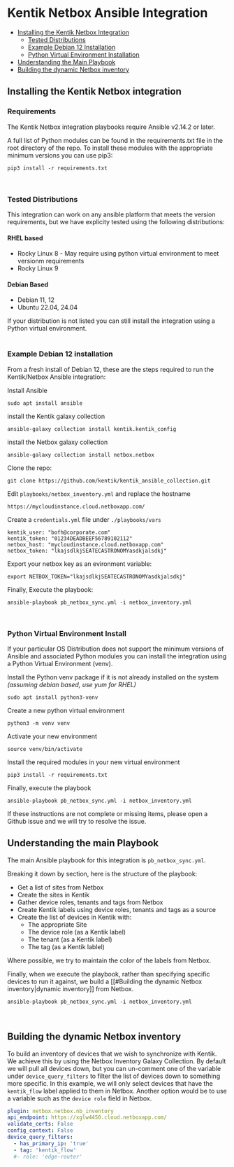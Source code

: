 

# Kentik Netbox Ansible Integration



- [Installing the Kentik Netbox Integration](#installing-the-kentik-netbox-integration)
	- [Tested Distributions](#tested-distributions)
	- [Example Debian 12 Installation](#example-debian-12-installation)
	- [Python Virtual Environment Installation](#python-virtual-environment-install)
- [Understanding the Main Playbook](#understanding-the-main-playbook)
- [Building the dynamic Netbox inventory](#building-the-dynamic-netbox-inventory)

## Installing the Kentik Netbox integration

### Requirements

The Kentik Netbox integration playbooks require Ansible v2.14.2 or later. 

A full list of Python modules can be found in the requirements.txt file in the root directory of the repo. To install these modules with the appropriate minimum versions you can use pip3:

````
pip3 install -r requirements.txt
````
<br/>

### Tested Distributions

This integration can work on any ansible platform that meets the version requirements, but we have explicity tested using the following distributions:

#### RHEL based
- Rocky Linux 8 - May require using python virtual environment to meet versionm requirements
- Rocky Linux 9 

#### Debian Based
- Debian 11, 12
- Ubuntu 22.04, 24.04

If your distribution is not listed you can still install the integration using a Python virtual environment.  
<br/>


### Example Debian 12 installation

From a fresh install of Debian 12, these are the steps required to run the Kentik/Netbox Ansible integration:

Install Ansible
```
sudo apt install ansible
```

install the Kentik galaxy collection
```
ansible-galaxy collection install kentik.kentik_config
```

install the Netbox galaxy collection
```
ansible-galaxy collection install netbox.netbox
```

Clone the repo:
```
git clone https://github.com/kentik/kentik_ansible_collection.git
```

Edit `playbooks/netbox_inventory.yml` and replace the hostname
```
https://mycloudinstance.cloud.netboxapp.com/
```

Create a `credentials.yml` file under `./playbooks/vars`

```
kentik_user: "bofh@corporate.com"
kentik_token: "01234DEADBEEF56789102112"
netbox_host: "mycloudinstance.cloud.netboxapp.com"
netbox_token: "lkajsdlkjSEATECASTRONOMYasdkjalsdkj"
```

Export your netbox key as an evironment variable:
```
export NETBOX_TOKEN="lkajsdlkjSEATECASTRONOMYasdkjalsdkj"
```

Finally, Execute the playbook:
```
ansible-playbook pb_netbox_sync.yml -i netbox_inventory.yml
```
<br/>

### Python Virtual Environment Install

If your particular OS Distribution does not support the minimum versions of Ansible and associated Python modules you can install the integration using a Python Virtual Environment (venv).

Install the Python venv package if it is not already installed on the system *(assuming debian based, use yum for RHEL)*
```
sudo apt install python3-venv
```

Create a new python virtual environment
```
python3 -m venv venv
```

Activate your new environment 
```
source venv/bin/activate
```

Install the required modules in your new virtual environment
```
pip3 install -r requirements.txt
```

Finally, execute the playbook
```
ansible-playbook pb_netbox_sync.yml -i netbox_inventory.yml
```


If these instructions are not complete or missing items, please open a Github issue and we will try to resolve the issue. 
<br/>



## Understanding the main Playbook

The main Ansible playbook for this integration is `pb_netbox_sync.yml`. 

Breaking it down by section, here is the structure of the playbook:

- Get a list of sites from Netbox
- Create the sites in Kentik
- Gather device roles, tenants and tags from Netbox
- Create Kentik labels using device roles, tenants and tags as a source
- Create the list of devices in Kentik with:
	- The appropriate Site
	- The device role (as a Kentik label)
	- The tenant (as a Kentik label)
	- The tag (as a Kentik lablel)

Where possible, we try to maintain the color of the labels from Netbox. 

Finally, when we execute the playbook, rather than specifying specific devices to run it against, we build a [[#Building the dynamic Netbox inventory|dynamic inventory]] from Netbox. 

```
ansible-playbook pb_netbox_sync.yml -i netbox_inventory.yml
```
<br/>

## Building the dynamic Netbox inventory

 To build an inventory of devices that we wish to synchronize with Kentik. We achieve this by using the Netbox Inventory Galaxy Collection. By default we will pull all devices down, but you can un-comment one of the variable under `device_query_filters` to filter the list of devices down to something more specific. In this example, we will only select devices that have the `kentik_flow` label applied to them in Netbox. Another option would be to use a variable such as the `device role` field in Netbox. 

```yaml
plugin: netbox.netbox.nb_inventory
api_endpoint: https://xglw4450.cloud.netboxapp.com/
validate_certs: False
config_context: False
device_query_filters:
  - has_primary_ip: 'true'
  - tag: 'kentik_flow'
  #- role: 'edge-router'
```


